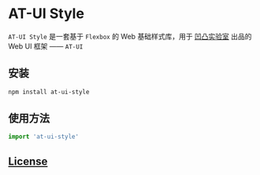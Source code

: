 
# AT-UI Style

`AT-UI Style` 是一套基于 `Flexbox` 的 Web 基础样式库，用于 [凹凸实验室](https://aotu.io/) 出品的 Web UI 框架 —— `AT-UI`

## 安装

```sh
npm install at-ui-style
```

## 使用方法

```js
import 'at-ui-style'
```

## [License](LICENSE)
